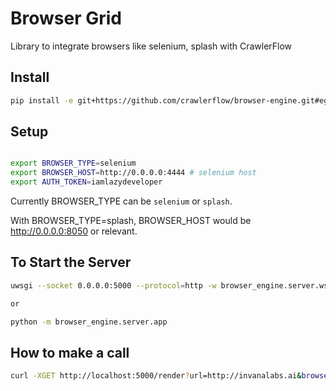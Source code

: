 # Browser Grid

Library to integrate browsers like selenium, splash with CrawlerFlow 

## Install

```bash
pip install -e git+https://github.com/crawlerflow/browser-engine.git#egg=browser_engine
```


## Setup

```bash

export BROWSER_TYPE=selenium
export BROWSER_HOST=http://0.0.0.0:4444 # selenium host
export AUTH_TOKEN=iamlazydeveloper

```
Currently BROWSER_TYPE can be `selenium` or `splash`. 

With BROWSER_TYPE=splash, BROWSER_HOST would be http://0.0.0.0:8050 or relevant.

## To Start the Server 

```bash
uwsgi --socket 0.0.0.0:5000 --protocol=http -w browser_engine.server.wsgi:application --processes 4 --threads 2

or 

python -m browser_engine.server.app
```




## How to make a call

```bash
curl -XGET http://localhost:5000/render?url=http://invanalabs.ai&browser_type=selenium&token=iamlazydeveloper
```

